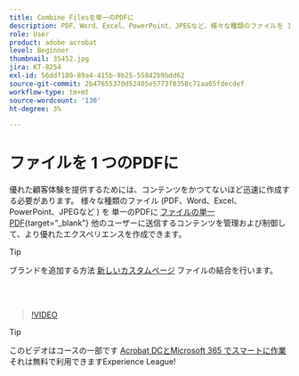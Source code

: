 ```yaml
---
title: Combine Filesを単一のPDFに
description: PDF、Word、Excel、PowerPoint、JPEGなど、様々な種類のファイルを 1 つのPDFに
role: User
product: adobe acrobat
level: Beginner
thumbnail: 35452.jpg
jira: KT-8254
exl-id: 56ddf180-89a4-415b-9b25-55842b9bdd62
source-git-commit: 2b47655370d52405e5773f0358c71aa65fdecdef
workflow-type: tm+mt
source-wordcount: '130'
ht-degree: 3%

---
```


# ファイルを 1 つのPDFに

優れた顧客体験を提供するためには、コンテンツをかつてないほど迅速に作成する必要があります。 様々な種類のファイル (PDF、Word、Excel、PowerPoint、JPEGなど ) を 単一のPDFに [ファイルの単一PDF](https://www.adobe.com/jp/acrobat/online/merge-pdf.html){target="_blank"} 他のユーザーに送信するコンテンツを管理および制御して、より優れたエクスペリエンスを作成できます。

>[!TIP]
>
>ブランドを追加する方法 [新しいカスタムページ](add-custom-page.md) ファイルの結合を行います。

<br> 

>[!VIDEO](https://video.tv.adobe.com/v/35452?quality=12&learn=on&hidetitle=true)

>[!TIP]
>
>このビデオはコースの一部です [Acrobat DCとMicrosoft 365 でスマートに作業](https://experienceleague.adobe.com/?recommended=Acrobat-U-1-2021.microsoft365) それは無料で利用できますExperience League!
